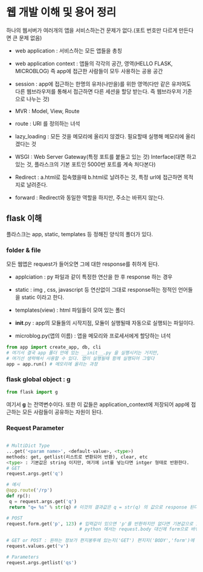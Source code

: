 # 웹 개발 이해 및 용어 정리
하나의 웹서버가 여러개의 앱을 서비스하는건 문제가 없다.(포트 번호만 다르게 만든다면 큰 문제 없음)

* web application : 서비스하는 모든 앱들을 총칭

* web application context : 앱들의 각각의 공간, 영역(HELLO FLASK, MICROBLOG) 즉 app에 접근한 사람들이 모두 사용하는 공용 공간

* session : app에 접근하는 한명의 유저(나만을)를 위한 영역(다만 같은 유저여도 다른 웹브라우저를 통해서 접근하면 다른 세션을 할당 받는다. 즉
웹브라우저 기준으로 나누는 것)

* MVR : Model, View, Route

* route : URI 를 정의하는 녀석

* lazy_loading : 모든 것을 메모리에 올리지 않겠다. 필요할때 실행해 메모리에 올리겠다는 것

* WSGI : Web Server Gateway(특정 포트를 붙들고 있는 것) Interface(대면 하고 있는 것, 플라스크의 기본 포트인 5000번 포트를 계속 처다본다)

* Redirect : a.html로 접속했을때 b.html로 날려주는 것, 특정 url에 접근하면 목적지로 날려준다. 

* forward : Redirect와 동일한 역할을 하지만, 주소는 바뀌지 않는다.
## flask 이해
플라스크는 app, static, templates 등 정해진 양식의 폴더가 있다.

### folder & file

모든 웹앱은 request가 들어오면 그에 대한 response를 취하게 된다.
* applciation : py 파일과 같이 특정한 연산을 한 후 response 하는 경우

* static : img , css, javascript 등 연산없이 그대로 response하는 정적인 언어들을 static 이라고 한다.

* templates(view) : html 파일들이 모여 있는 폴더

* __init__.py : app의 모듈들의 시작지점, 모듈이 실행될때 자동으로 실행되는 파일이다.

* microblog.py(앱의 이름) : 앱을 메모리와 프로세서에게 할당하는 녀석

```python
from app import create_app, db, cli 
# 여기서 결국 app 폴더 안에 있는 __init__.py 을 실행시키는 거지만, 
# 여기선 생략해서 사용할 수 있다. 앱이 실행될때 함께 실행되어 그렇다
app = app.run() # 메모리에 올리는 과정
```

### flask global object : g

```python
from flask import g
```
여기서 **g** 는 전역변수이다. 또한 이 값들은 application_context에 저장되어 app에 접근하는 모든 사람들이 공유하는 자원이 된다.

### Request Parameter
```python

# MultiDict Type
...get('<param name>', <default-value>, <type>)
methods: get, getlist(리스트로 변환되어 반환), clear, etc
<type> : 기본값은 string 이지만, 여기에 int를 넣는다면 intger 형태로 반환한다.
# GET
request.args.get('q')

# 예시
@app.route('/rp')
def rp():
 q = request.args.get('q')
 return "q= %s" % str(q) # 이것의 결과값은 q = str(q) 의 값으로 response 된다.

# POST
request.form.get('p', 123) # 입력값이 있으면 'p'를 반환하지만 없다면 기본값으로 123을 반환하겠다.
                           # python 에서는 request.body 대신에 form으로 바꿔서 사용한다.
                           
# GET or POST : 원하는 정보가 편지봉투에 있는지('GET') 편지지('BODY','form')에 있는지 모를 때 values는 둘다 찾아본다.
request.values.get('v')

# Parameters
request.args.getlist('qs')
```
